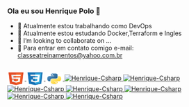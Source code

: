 ### Ola eu sou Henrique Polo 👋

- 🔭 Atualmente estou trabalhando como DevOps
- 🌱 Atualmente estou estudando Docker,Terraform e Ingles
- 👯 I’m looking to collaborate on ...
- 💬 Para entrar em contato comigo e-mail: classeatreinamentos@yahoo.com.br


<div >
<a href="https://beacons.ai/henriquepolocosta">

</div>
  
<div style="display: inline_block"><br>
  <img align="center" alt="Henrique-HTML" height="30" width="40" src="https://raw.githubusercontent.com/devicons/devicon/master/icons/html5/html5-original.svg">
  <img align="center" alt="Henrique-CSS" height="30" width="40" src="https://raw.githubusercontent.com/devicons/devicon/master/icons/css3/css3-original.svg">
  <img align="center" alt="Henrique-Python" height="30" width="40" src="https://raw.githubusercontent.com/devicons/devicon/master/icons/python/python-original.svg">
  <img lign="center" alt="Henrique-Csharp" height="30" width="40" src="https://cdn.jsdelivr.net/gh/devicons/devicon/icons/ansible/ansible-original.svg">
  <img lign="center" alt="Henrique-Csharp" height="30" width="40" src="https://cdn.jsdelivr.net/gh/devicons/devicon/icons/prometheus/prometheus-original.svg" />
  <img lign="center" alt="Henrique-Csharp" height="30" width="40" src="https://cdn.jsdelivr.net/gh/devicons/devicon/icons/terraform/terraform-original.svg" />
  <img lign="center" alt="Henrique-Csharp" height="30" width="40" src="https://cdn.jsdelivr.net/gh/devicons/devicon/icons/linux/linux-original.svg" />
  <img lign="center" alt="Henrique-Csharp" height="30" width="40" src="https://cdn.jsdelivr.net/gh/devicons/devicon/icons/windows8/windows8-original.svg" />
  <img lign="center" alt="Henrique-Csharp" height="30" width="40" src="https://cdn.jsdelivr.net/gh/devicons/devicon/icons/docker/docker-original-wordmark.svg" />
  <img lign="center" alt="Henrique-Csharp" height="30" width="40" src="https://cdn.jsdelivr.net/gh/devicons/devicon/icons/azure/azure-original.svg" />
</div>

